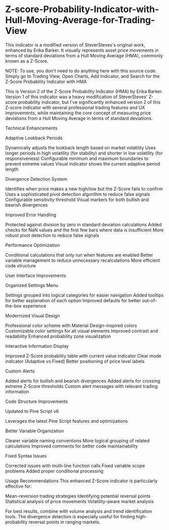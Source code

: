 # Z-score-Probability-Indicator-with-Hull-Moving-Average-for-Trading-View
This indicator is a modified version of SteverSteves's original work, enhanced by Erika Barker. It visually represents asset price movements in terms of standard deviations from a Hull Moving Average (HMA), commonly known as a Z-Score.

NOTE: To use, you don't need to do anything here with this source code.  Simply go to Trading View, Open Charts, Add Indicator, and Search for the Z-Score Probability Indicator with HMA

This is Version 2 of the Z-Score Probability Indicator (HMA) by Erika Barker.
Version 1 of this indicator was a heavy modification of SteverSteves' Z-score probability indicator, but I've significantly enhanced version 2 of this Z-score indicator with several professional trading features and UX improvements, while maintaining the core concept of measuring price deviations from a Hull Moving Average in terms of standard deviations.

Technical Enhancements

Adaptive Lookback Periods

Dynamically adjusts the lookback length based on market volatility
Uses longer periods in high volatility (for stability) and shorter in low volatility (for responsiveness)
Configurable minimum and maximum boundaries to prevent extreme values
Visual indicator shows the current adaptive period length



Divergence Detection System

Identifies when price makes a new high/low but the Z-Score fails to confirm
Uses a sophisticated pivot detection algorithm to reduce false signals
Configurable sensitivity threshold
Visual markers for both bullish and bearish divergences



Improved Error Handling

Protected against division by zero in standard deviation calculations
Added checks for NaN values and the first few bars where data is insufficient
More robust pivot detection to reduce false signals



Performance Optimization

Conditional calculations that only run when features are enabled
Better variable management to reduce unnecessary recalculations
More efficient code structure



User Interface Improvements

Organized Settings Menu

Settings grouped into logical categories for easier navigation
Added tooltips for better explanation of each option
Improved defaults for better out-of-the-box experience



Modernized Visual Design

Professional color scheme with Material Design-inspired colors
Customizable color settings for all visual elements
Improved contrast and readability
Enhanced probability zone visualization



Interactive Information Display

Improved Z-Score probability table with current value indicator
Clear mode indicator (Adaptive vs Fixed)
Better positioning of price level labels



Custom Alerts

Added alerts for bullish and bearish divergences
Added alerts for crossing extreme Z-Score thresholds
Custom alert messages with relevant trading information




Code Structure Improvements

Updated to Pine Script v6

Leverages the latest Pine Script features and optimizations


Better Variable Organization

Clearer variable naming conventions
More logical grouping of related calculations
Improved comments for better code maintainability



Fixed Syntax Issues

Corrected issues with multi-line function calls
Fixed variable scope problems
Added proper conditional processing




Usage Recommendations
This enhanced Z-Score indicator is particularly effective for:

Mean-reversion trading strategies
Identifying potential reversal points
Statistical analysis of price movements
Volatility-aware market analysis


For best results, combine with volume analysis and trend identification tools. The divergence detection is especially useful for finding high-probability reversal points in ranging markets.

